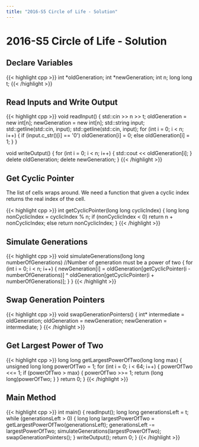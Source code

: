 ```yaml
---
title: "2016-S5 Circle of Life - Solution"
---
```


# 2016-S5 Circle of Life - Solution

## Declare Variables

{{< highlight cpp >}}
int *oldGeneration;
int *newGeneration;
int n;
long long t;
{{< /highlight >}}

## Read Inputs and Write Output

{{< highlight cpp >}}
void readInput()
{
    std::cin >> n >> t;
    oldGeneration = new int[n];
    newGeneration = new int[n];
    std::string input;
    std::getline(std::cin, input);
    std::getline(std::cin, input);
    for (int i = 0; i < n; i++)
    {
        if (input.c_str()[i] == '0')
            oldGeneration[i] = 0;
        else
            oldGeneration[i] = 1;
    }
}
 
void writeOutput()
{
    for (int i = 0; i < n; i++)
    {
        std::cout << oldGeneration[i];
    }
    delete oldGeneration;
    delete newGeneration;
}
{{< /highlight >}}

## Get Cyclic Pointer

The list of cells wraps around. We need a function that given a cyclic index returns the real index of the cell.

{{< highlight cpp >}}
int getCyclicPointer(long long cyclicIndex)
{
    long long nonCyclicIndex = cyclicIndex % n;
    if (nonCyclicIndex < 0)
        return n + nonCyclicIndex;
    else
        return nonCyclicIndex;
}
{{< /highlight >}}

## Simulate Generations

{{< highlight cpp >}}
void simulateGenerations(long long numberOfGenerations)  //Number of generation must be a power of two
{
    for (int i = 0; i < n; i++)
    {
        newGeneration[i] = oldGeneration[getCyclicPointer(i - numberOfGenerations)] ^ oldGeneration[getCyclicPointer(i + numberOfGenerations)];
    }
}
{{< /highlight >}}

## Swap Generation Pointers

{{< highlight cpp >}}
void swapGenerationPointers()
{
    int* intermediate = oldGeneration;
    oldGeneration = newGeneration;
    newGeneration = intermediate;
}
{{< /highlight >}}

## Get Largest Power of Two

{{< highlight cpp >}}
long long getLargestPowerOfTwo(long long max)
{
    unsigned long long powerOfTwo = 1;
    for (int i = 0; i < 64; i++)
    {
        powerOfTwo <<= 1;
        if (powerOfTwo > max)
        {
            powerOfTwo >>= 1;
            return (long long)powerOfTwo;
        }
    }
    return 0;
}
{{< /highlight >}}

## Main Method

{{< highlight cpp >}}
int main()
{
    readInput();
    long long generationsLeft = t;
    while (generationsLeft > 0)
    {
        long long largestPowerOfTwo = getLargestPowerOfTwo(generationsLeft);
        generationsLeft -= largestPowerOfTwo;
        simulateGenerations(largestPowerOfTwo);
        swapGenerationPointers();
    }
    writeOutput();
    return 0;
}
{{< /highlight >}}

